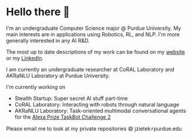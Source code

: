 # Hello there 👋

I'm an undergraduate Computer Science major @ Purdue University. My main interests are in applications using Robotics, RL, and NLP. I'm more generally interested in any AI R&D.

The most up to date descriptions of my work can be found on my [website](https://jacobzietek.me/) or my [LinkedIn](https://www.linkedin.com/in/jacob-zietek/).

I am currently an undergraduate researcher at CoRAL Laboratory and AKRaNLU Laboratory at Purdue University.

I'm currently working on
- Stealth Startup: Super secret AI stuff part-time
- CoRAL Laboratory: Interacting with robots through natural language
- AKRaNLU Laboratory: Task-oriented multimodal conversational agents for the [Alexa Prize TaskBot Challenge 2](https://www.amazon.science/alexa-prize/taskbot-challenge/ten-university-teams-selected-for-alexa-prize-taskbot-challenge-2)

Please email me to look at my private repositories 😄 jzietek:zap:purdue.edu
